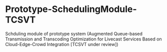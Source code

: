 # Prototype-SchedulingModule-TCSVT
Schduling module of prototype system (Augmented Queue-based Transmission and Transcoding Optimization for Livecast Services Based on Cloud-Edge-Crowd Integration [TCSVT under review])
